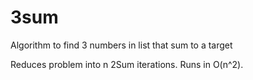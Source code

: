# 3sum
Algorithm to find 3 numbers in list that sum to a target

Reduces problem into n 2Sum iterations. Runs in O(n^2).
